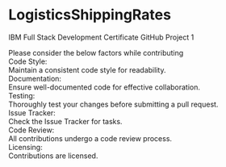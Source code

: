 # LogisticsShippingRates
IBM Full Stack Development Certificate GitHub Project 1

Please consider the below factors while contributing<br>
Code Style:<br>
Maintain a consistent code style for readability.<br>
Documentation:<br>
Ensure well-documented code for effective collaboration.<br>
Testing:<br>
Thoroughly test your changes before submitting a pull request.<br>
Issue Tracker:<br>
Check the Issue Tracker for tasks.<br>
Code Review:<br>
All contributions undergo a code review process.<br>
Licensing:<br>
Contributions are licensed.<br>
